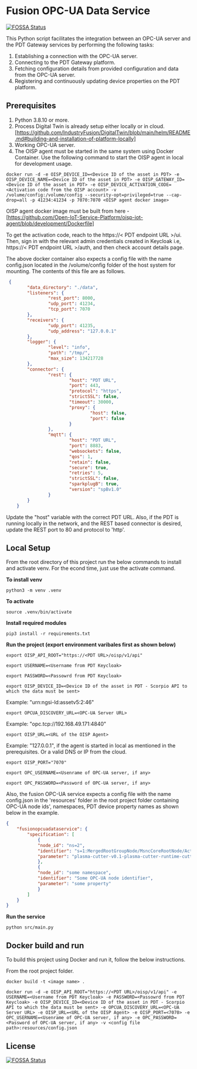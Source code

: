# Fusion OPC-UA Data Service
[![FOSSA Status](https://app.fossa.com/api/projects/git%2Bgithub.com%2FIndustryFusion%2Ffusionopcuadataservice.svg?type=shield)](https://app.fossa.com/projects/git%2Bgithub.com%2FIndustryFusion%2Ffusionopcuadataservice?ref=badge_shield)


This Python script facilitates the integration between an OPC-UA server and the PDT Gateway services by performing the following tasks:

1. Establishing a connection with the OPC-UA server.
2. Connecting to the PDT Gateway platform.
3. Fetching configuration details from provided configuration and data from the OPC-UA server.
4. Registering and continuously updating device properties on the PDT platform.

## Prerequisites

1. Python 3.8.10 or more.
2. Process Digital Twin is already setup either locally or in cloud. [https://github.com/IndustryFusion/DigitalTwin/blob/main/helm/README.md#building-and-installation-of-platform-locally]
3. Working OPC-UA server.
4. The OISP agent must be started in the same system using Docker Container. Use the following command to start the OISP agent in local for development usage.

`docker run -d -e OISP_DEVICE_ID=<Device ID of the asset in PDT> -e OISP_DEVICE_NAME=<Device ID of the asset in PDT> -e OISP_GATEWAY_ID=<Device ID of the asset in PDT> -e OISP_DEVICE_ACTIVATION_CODE=<Activation code from the OISP account> -v /volume/config:/volume/config --security-opt=privileged=true --cap-drop=all -p 41234:41234 -p 7070:7070 <OISP agent docker image>`

OISP agent docker image must be built from here - [https://github.com/Open-IoT-Service-Platform/oisp-iot-agent/blob/development/Dockerfile]

To get the activation code, reach to the https://< PDT endpoint URL >/ui. Then, sign in with the relevant admin  credentials created in Keycloak i.e, https://< PDT endpoint URL >/auth, and then check account details page.

The above docker container also expects a config file with the name config.json located in the /volume/config folder of the host system for mounting. The contents of this file are as follows.

```json
 {
        "data_directory": "./data",
        "listeners": {
                "rest_port": 8000,
                "udp_port": 41234,
                "tcp_port": 7070
        },
        "receivers": {
                "udp_port": 41235,
                "udp_address": "127.0.0.1"
        },
        "logger": {
                "level": "info",
                "path": "/tmp/",
                "max_size": 134217728
        },
        "connector": {
                "rest": {
                        "host": "PDT URL",
                        "port": 443,
                        "protocol": "https",
                        "strictSSL": false,
                        "timeout": 30000,
                        "proxy": {
                                "host": false,
                                "port": false
                        }
                },
                "mqtt": {
                        "host": "PDT URL",
                        "port": 8883,
                        "websockets": false,
                        "qos": 1,
                        "retain": false,
                        "secure": true,
                        "retries": 5,
                        "strictSSL": false,
                        "sparkplugB": true,
                        "version": "spBv1.0"        
                }
        }
    }
```

Update the "host" variable with the correct PDT URL. Also, if the PDT is running locally in the network, and the REST based connector is desired, update the REST port to 80 and protocol to 'http'.


## Local Setup

From the root directory of this project run the below commands to install and activate venv. For the econd time, just use the activate command.

**To install venv**

`python3 -m venv .venv`

**To activate**

`source .venv/bin/activate`

**Install required modules**

`pip3 install -r requirements.txt`

**Run the project (export environment varibales first as shown below)**

`export OISP_API_ROOT="https://<PDT URL>/oisp/v1/api"`

`export USERNAME=<Username from PDT Keycloak>`

`export PASSWORD=<Passowrd from PDT Keycloak>`

`export OISP_DEVICE_ID=<Device ID of the asset in PDT - Scorpio API to which the data must be sent>`

Example: "urn:ngsi-ld:assetv5:2:46"


`export OPCUA_DISCOVERY_URL=<OPC-UA Server URL>`

Example: "opc.tcp://192.168.49.171:4840"


`export OISP_URL=<URL of the OISP Agent>`

Example: "127.0.0.1", if the agent is started in local as mentioned in the prerequisites. Or a valid DNS or IP from the cloud.


`export OISP_PORT="7070"`

`export OPC_USERNAME=<Usenrame of OPC-UA server, if any>`

`export OPC_PASSWORD=<Password of OPC-UA server, if any>`

Also, the fusion OPC-UA service expects a config file with the name config.json in the 'resources' folder in the root project folder containing OPC-UA node ids', namespaces, PDT device property names as shown below in the example.

```json
{
    "fusionopcuadataservice": {
        "specification": [
            {
            "node_id": "ns=2",
            "identifier": "s=1:MergedRootGroupNode/MsncCoreRootNode/ActualStateOfCuttingMachine/ActualState?msnc.aSpd",
            "parameter": "plasma-cutter-v0.1-plasma-cutter-runtime-cutter-head-speed"
            },
            {
            "node_id": "some namespace",
            "identifier": "Some OPC-UA node identifier",
            "parameter": "some property"
            }
        ]
    }
}
```

**Run the service**

`python src/main.py`


## Docker build and run

To build this project using Docker and run it, follow the below instructions.

From the root project folder.

`docker build -t <image name> .`

`docker run -d -e OISP_API_ROOT="https://<PDT URL>/oisp/v1/api" -e USERNAME=<Username from PDT Keycloak> -e PASSWORD=<Passowrd from PDT Keycloak> -e OISP_DEVICE_ID=<Device ID of the asset in PDT - Scorpio API to which the data must be sent> -e OPCUA_DISCOVERY_URL=<OPC-UA Server URL> -e OISP_URL=<URL of the OISP Agent> -e OISP_PORT=<7070> -e OPC_USERNAME=<Usenrame of OPC-UA server, if any> -e OPC_PASSWORD=<Password of OPC-UA server, if any> -v <config file path>:resources/config.json`

## License
[![FOSSA Status](https://app.fossa.com/api/projects/git%2Bgithub.com%2FIndustryFusion%2Ffusionopcuadataservice.svg?type=large)](https://app.fossa.com/projects/git%2Bgithub.com%2FIndustryFusion%2Ffusionopcuadataservice?ref=badge_large)